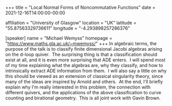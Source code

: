 +++
title = "Local Normal Forms of Noncommutative Functions"
date = 2021-12-16T14:00:00-00:00

affiliation = "University of Glasgow"
location = "UK"
latitude = "55.87563329736611"
longitude = "-4.293898257286376"

[speaker]
  name = "Michael Wemyss"
  homepage = "https://www.maths.gla.ac.uk/~mwemyss/"
+++
In algebraic terms, the purpose of the talk is to classify finite dimensional Jacobi algebras arising on the d-loop quiver.  The surprising thing is that a classification should exist at all, and it is even more surprising that ADE enters.  I will spend most of my time explaining what the algebras are, why they classify, and how to intrinsically extract ADE information from them.  I will also say a little on why this should be viewed as an extension of classical singularity theory, since many of the ideas are inspired by Arnold and others.  At the end, I'll briefly explain why I'm really interested in this problem, the connection with different quivers, and the applications of the above classification to curve counting and birational geometry.  This is all joint work with Gavin Brown.